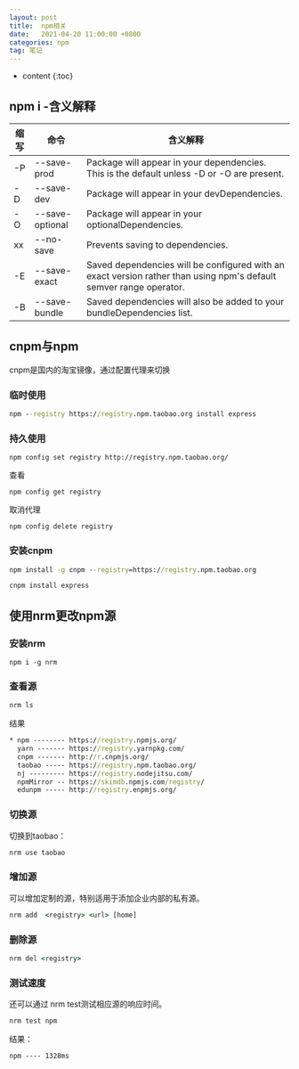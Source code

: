 ```yaml
---
layout: post
title:  npm相关
date:   2021-04-20 11:00:00 +0800
categories: npm
tag: 笔记
---
```

* content
{:toc}

## npm i -含义解释

缩写|命令|含义解释
--|--|--
-P|--save-prod|Package will appear in your dependencies. This is the default unless -D or -O are present.
-D|--save-dev|Package will appear in your devDependencies.
-O|--save-optional|Package will appear in your optionalDependencies.
 xx|--no-save|Prevents saving to dependencies.
-E|--save-exact|Saved dependencies will be configured with an exact version rather than using npm's default semver range operator.
-B|--save-bundle|Saved dependencies will also be added to your bundleDependencies list.

## cnpm与npm

cnpm是国内的淘宝镜像，通过配置代理来切换

### 临时使用

```cmd
npm --registry https://registry.npm.taobao.org install express
```

### 持久使用

```npm
npm config set registry http://registry.npm.taobao.org/
```

查看

```npm
npm config get registry
```

取消代理

```npm
npm config delete registry
```

### 安装cnpm

```cmd
npm install -g cnpm --registry=https://registry.npm.taobao.org

cnpm install express
```

## 使用nrm更改npm源

### 安装nrm

```npm
npm i -g nrm
```

### 查看源

```cmd
nrm ls
```

结果

```cmd
* npm -------- https://registry.npmjs.org/
  yarn ------- https://registry.yarnpkg.com/
  cnpm ------- http://r.cnpmjs.org/
  taobao ----- https://registry.npm.taobao.org/
  nj --------- https://registry.nodejitsu.com/
  npmMirror -- https://skimdb.npmjs.com/registry/
  edunpm ----- http://registry.enpmjs.org/
```

### 切换源

切换到taobao：

```cmd
nrm use taobao
```

### 增加源

可以增加定制的源，特别适用于添加企业内部的私有源。

```cmd
nrm add  <registry> <url> [home]
```

### 删除源

```cmd
nrm del <registry>
```

### 测试速度

还可以通过 nrm test测试相应源的响应时间。

```cmd
nrm test npm
```

结果：

```cmd
npm ---- 1328ms
```
